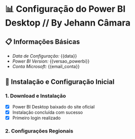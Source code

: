
# 📊 Configuração do Power BI Desktop // By Jehann Câmara

## 📋 Informações Básicas
- *Data de Configuração:* {{data}}
- *Power BI Version:* {{versao_powerbi}}
- *Conta Microsoft:* {{email_conta}}

## 🎯 Instalação e Configuração Inicial

### 1. Download e Instalação
- [x] Power BI Desktop baixado do site oficial
- [x] Instalação concluída com sucesso
- [x] Primeiro login realizado

### 2. Configurações Regionais
